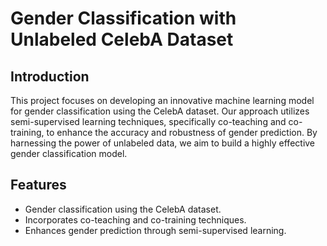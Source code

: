 # Gender Classification with Unlabeled CelebA Dataset 

## Introduction
This project focuses on developing an innovative machine learning model for gender classification using the CelebA dataset. Our approach utilizes semi-supervised learning techniques, specifically co-teaching and co-training, to enhance the accuracy and robustness of gender prediction. By harnessing the power of unlabeled data, we aim to build a highly effective gender classification model.

## Features
- Gender classification using the CelebA dataset.
- Incorporates co-teaching and co-training techniques.
- Enhances gender prediction through semi-supervised learning.

